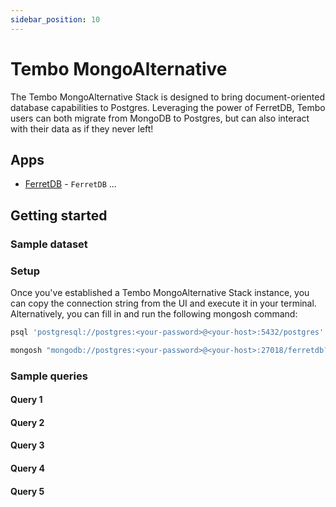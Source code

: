 ```yaml
---
sidebar_position: 10
---
```


# Tembo MongoAlternative

The Tembo MongoAlternative Stack is designed to bring document-oriented database capabilities to Postgres.
Leveraging the power of FerretDB, Tembo users can both migrate from MongoDB to Postgres, but can also interact with their data as if they never left!

## Apps

- [FerretDB](https://docs.ferretdb.io/) - `FerretDB` ...

## Getting started

### Sample dataset

### Setup

Once you've established a Tembo MongoAlternative Stack instance, you can copy the connection string from the UI and execute it in your terminal.
Alternatively, you can fill in and run the following mongosh command:

```bash
psql 'postgresql://postgres:<your-password>@<your-host>:5432/postgres'
```

```bash
mongosh "mongodb://postgres:<your-password>@<your-host>:27018/ferretdb?authMechanism=PLAIN&tls=true&tlsCaFile=$(pwd)/ca.crt"
```

### Sample queries

#### Query 1

#### Query 2

#### Query 3

#### Query 4

#### Query 5

